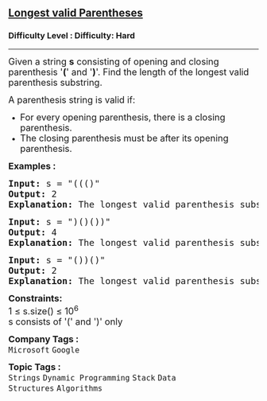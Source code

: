 <h2><a href="https://www.geeksforgeeks.org/problems/longest-valid-parentheses5657/1?page=2&category=Dynamic%20Programming&sortBy=submissions">Longest valid Parentheses</a></h2><h3>Difficulty Level : Difficulty: Hard</h3><hr><div class="problems_problem_content__Xm_eO"><p><span style="font-size: 18px;">Given a string <strong>s</strong>&nbsp;consisting of opening and closing parenthesis '<strong>(</strong>' and '<strong>)</strong>'. Find the length of the longest valid parenthesis substring.</span></p>
<p><span style="font-size: 18px;">A parenthesis string is valid if:</span></p>
<ul>
<li><span style="font-size: 18px;">For every opening parenthesis, there is a closing parenthesis.</span></li>
<li><span style="font-size: 18px;">The closing parenthesis must be after its opening parenthesis.</span></li>
</ul>
<p><strong><span style="font-size: 18px;">Examples :</span></strong></p>
<pre><span style="font-size: 18px;"><strong>Input:</strong> s = "((()"
<strong>Output:</strong> 2
<strong>Explanation:</strong> The longest valid parenthesis substring is "()".</span></pre>
<pre><span style="font-size: 18px;"><strong>Input:</strong> s = ")()())"
<strong>Output:</strong> 4
<strong>Explanation:</strong> The longest valid parenthesis substring is "()()".</span></pre>
<pre><span style="font-size: 18px;"><strong>Input:</strong> s = "())()"
<strong>Output:</strong> 2
<strong>Explanation:</strong> The longest valid parenthesis substring is "()".</span></pre>
<p><span style="font-size: 18px;"><strong>Constraints:</strong><br>1 ≤ s.size() ≤ 10<sup>6</sup>&nbsp;&nbsp;<br>s consists of '(' and ')' only</span></p></div><p><span style=font-size:18px><strong>Company Tags : </strong><br><code>Microsoft</code>&nbsp;<code>Google</code>&nbsp;<br><p><span style=font-size:18px><strong>Topic Tags : </strong><br><code>Strings</code>&nbsp;<code>Dynamic Programming</code>&nbsp;<code>Stack</code>&nbsp;<code>Data Structures</code>&nbsp;<code>Algorithms</code>&nbsp;